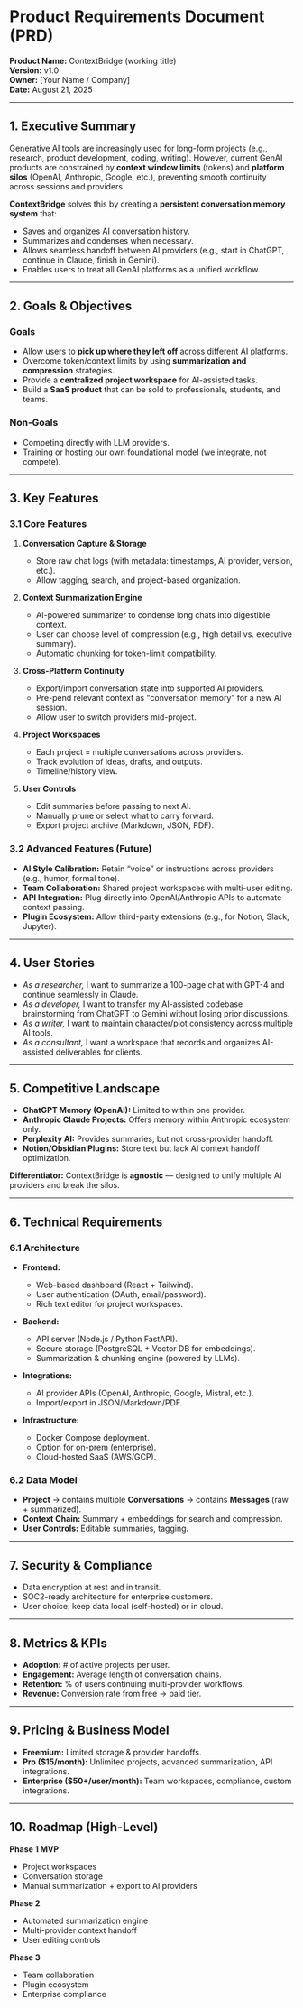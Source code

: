 # Product Requirements Document (PRD)
**Product Name:** ContextBridge (working title)  
**Version:** v1.0  
**Owner:** [Your Name / Company]  
**Date:** August 21, 2025  

---

## 1. Executive Summary  
Generative AI tools are increasingly used for long-form projects (e.g., research, product development, coding, writing). However, current GenAI products are constrained by **context window limits** (tokens) and **platform silos** (OpenAI, Anthropic, Google, etc.), preventing smooth continuity across sessions and providers.  

**ContextBridge** solves this by creating a **persistent conversation memory system** that:  
- Saves and organizes AI conversation history.  
- Summarizes and condenses when necessary.  
- Allows seamless handoff between AI providers (e.g., start in ChatGPT, continue in Claude, finish in Gemini).  
- Enables users to treat all GenAI platforms as a unified workflow.  

---

## 2. Goals & Objectives  

### Goals  
- Allow users to **pick up where they left off** across different AI platforms.  
- Overcome token/context limits by using **summarization and compression** strategies.  
- Provide a **centralized project workspace** for AI-assisted tasks.  
- Build a **SaaS product** that can be sold to professionals, students, and teams.  

### Non-Goals  
- Competing directly with LLM providers.  
- Training or hosting our own foundational model (we integrate, not compete).  

---

## 3. Key Features  

### 3.1 Core Features  
1. **Conversation Capture & Storage**  
   - Store raw chat logs (with metadata: timestamps, AI provider, version, etc.).  
   - Allow tagging, search, and project-based organization.  

2. **Context Summarization Engine**  
   - AI-powered summarizer to condense long chats into digestible context.  
   - User can choose level of compression (e.g., high detail vs. executive summary).  
   - Automatic chunking for token-limit compatibility.  

3. **Cross-Platform Continuity**  
   - Export/import conversation state into supported AI providers.  
   - Pre-pend relevant context as "conversation memory" for a new AI session.  
   - Allow user to switch providers mid-project.  

4. **Project Workspaces**  
   - Each project = multiple conversations across providers.  
   - Track evolution of ideas, drafts, and outputs.  
   - Timeline/history view.  

5. **User Controls**  
   - Edit summaries before passing to next AI.  
   - Manually prune or select what to carry forward.  
   - Export project archive (Markdown, JSON, PDF).  

### 3.2 Advanced Features (Future)  
- **AI Style Calibration:** Retain “voice” or instructions across providers (e.g., humor, formal tone).  
- **Team Collaboration:** Shared project workspaces with multi-user editing.  
- **API Integration:** Plug directly into OpenAI/Anthropic APIs to automate context passing.  
- **Plugin Ecosystem:** Allow third-party extensions (e.g., for Notion, Slack, Jupyter).  

---

## 4. User Stories  

- *As a researcher,* I want to summarize a 100-page chat with GPT-4 and continue seamlessly in Claude.  
- *As a developer,* I want to transfer my AI-assisted codebase brainstorming from ChatGPT to Gemini without losing prior discussions.  
- *As a writer,* I want to maintain character/plot consistency across multiple AI tools.  
- *As a consultant,* I want a workspace that records and organizes AI-assisted deliverables for clients.  

---

## 5. Competitive Landscape  
- **ChatGPT Memory (OpenAI):** Limited to within one provider.  
- **Anthropic Claude Projects:** Offers memory within Anthropic ecosystem only.  
- **Perplexity AI:** Provides summaries, but not cross-provider handoff.  
- **Notion/Obsidian Plugins:** Store text but lack AI context handoff optimization.  

**Differentiator:** ContextBridge is **agnostic** — designed to unify multiple AI providers and break the silos.  

---

## 6. Technical Requirements  

### 6.1 Architecture  
- **Frontend:**  
  - Web-based dashboard (React + Tailwind).  
  - User authentication (OAuth, email/password).  
  - Rich text editor for project workspaces.  

- **Backend:**  
  - API server (Node.js / Python FastAPI).  
  - Secure storage (PostgreSQL + Vector DB for embeddings).  
  - Summarization & chunking engine (powered by LLMs).  

- **Integrations:**  
  - AI provider APIs (OpenAI, Anthropic, Google, Mistral, etc.).  
  - Import/export in JSON/Markdown/PDF.  

- **Infrastructure:**  
  - Docker Compose deployment.  
  - Option for on-prem (enterprise).  
  - Cloud-hosted SaaS (AWS/GCP).  

### 6.2 Data Model  
- **Project** → contains multiple **Conversations** → contains **Messages** (raw + summarized).  
- **Context Chain:** Summary + embeddings for search and compression.  
- **User Controls:** Editable summaries, tagging.  

---

## 7. Security & Compliance  
- Data encryption at rest and in transit.  
- SOC2-ready architecture for enterprise customers.  
- User choice: keep data local (self-hosted) or in cloud.  

---

## 8. Metrics & KPIs  
- **Adoption:** # of active projects per user.  
- **Engagement:** Average length of conversation chains.  
- **Retention:** % of users continuing multi-provider workflows.  
- **Revenue:** Conversion rate from free → paid tier.  

---

## 9. Pricing & Business Model  
- **Freemium:** Limited storage & provider handoffs.  
- **Pro ($15/month):** Unlimited projects, advanced summarization, API integrations.  
- **Enterprise ($50+/user/month):** Team workspaces, compliance, custom integrations.  

---

## 10. Roadmap (High-Level)  

**Phase 1 MVP**  
- Project workspaces  
- Conversation storage  
- Manual summarization + export to AI providers  

**Phase 2**  
- Automated summarization engine  
- Multi-provider context handoff  
- User editing controls  

**Phase 3**  
- Team collaboration  
- Plugin ecosystem  
- Enterprise compliance  
